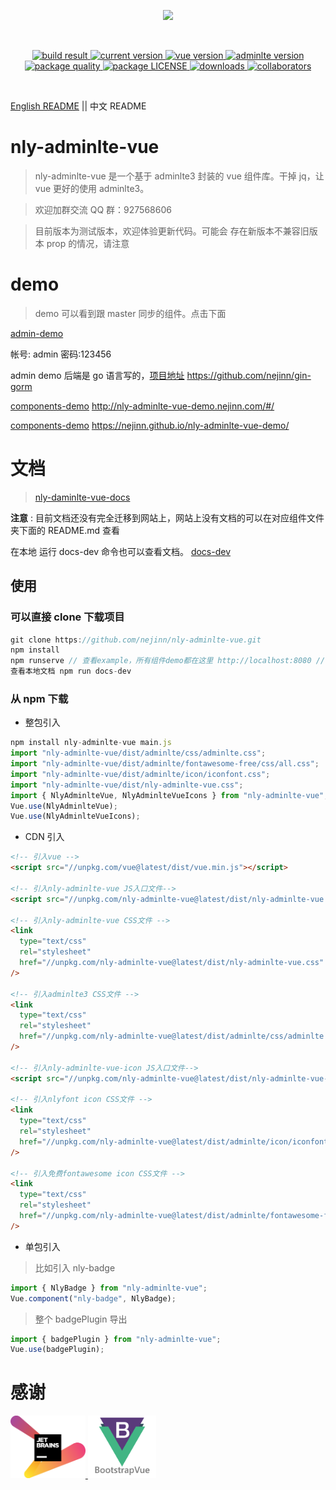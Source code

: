 <p align="center">
  <a href="https://github.com/nejinn/nly-adminlte-vue">
    <img src="https://github.com/nejinn/nly-adminlte-vue/blob/master/static/NLYREADME.png" width="300">
  </a>
</p>
<br>
<p align="center">
  <a href="https://travis-ci.org/github/nejinn/nly-adminlte-vue">
    <img src="https://travis-ci.org/nejinn/nly-adminlte-vue.svg?branch=master" alt="build result">
  </a>
  <a href="https://www.npmjs.com/package/nly-adminlte-vue">
    <img src="https://img.shields.io/npm/v/nly-adminlte-vue?color=green" alt="current version">
  </a>
  <a href="https://cn.vuejs.org">
    <img src="https://img.shields.io/badge/vue.js-2.x-green" alt="vue version">
  </a>
  <a href="https://github.com/ColorlibHQ/AdminLTE">
    <img src="https://img.shields.io/badge/adminlte-3.x-yellow" alt="adminlte version">
  </a>
  <a href="https://packagequality.com/#?package=nly-adminlte-vue">
    <img src="https://npm.packagequality.com/shield/nly-adminlte-vue.svg" alt="package quality" />
  </a>
    <a href="https://github.com/nejinn/nly-adminlte-vue/blob/master/LICENSE">
    <img src="https://img.shields.io/npm/l/nly-adminlte-vue" alt="package LICENSE" />
  </a>
  </a>
    <a href="https://www.npmjs.com/package/nly-adminlte-vue">
    <img src="https://img.shields.io/npm/dt/nly-adminlte-vue" alt="downloads" />
  </a>
  </a>
    <a href="https://github.com/nejinn/nly-adminlte-vue/graphs/contributors">
    <img src="https://img.shields.io/npm/collaborators/nly-adminlte-vue" alt="collaborators" />
  </a>

</p>

</BR>

[English README](https://github.com/nejinn/nly-adminlte-vue) || 中文 README

# nly-adminlte-vue

> nly-adminlte-vue 是一个基于 adminlte3 封装的 vue 组件库。干掉 jq，让 vue 更好的使用 adminlte3。

> 欢迎加群交流 QQ 群：927568606

> 目前版本为测试版本，欢迎体验更新代码。可能会 存在新版本不兼容旧版本 prop 的情况，请注意

# demo

> demo 可以看到跟 master 同步的组件。点击下面

[admin-demo](http://gin-admin.nejinn.com)

帐号: admin
密码:123456

admin demo 后端是 go 语言写的，[项目地址](https://github.com/nejinn/gin-gorm)
https://github.com/nejinn/gin-gorm

[components-demo](http://nly-adminlte-vue-demo.nejinn.com/#/)
http://nly-adminlte-vue-demo.nejinn.com/#/

[components-demo](https://nejinn.github.io/nly-adminlte-vue-demo/)
https://nejinn.github.io/nly-adminlte-vue-demo/

# 文档

> [nly-daminlte-vue-docs](http://nly-adminlte-vue.nejinn.com/)

**注意** : 目前文档还没有完全迁移到网站上，网站上没有文档的可以在对应组件文件夹下面的 README.md 查看

在本地 运行 docs-dev 命令也可以查看文档。 [docs-dev](#43-install)

## 使用

### 可以直接 clone 下载项目

```js
git clone https://github.com/nejinn/nly-adminlte-vue.git
npm install
npm runserve // 查看example，所有组件demo都在这里 http://localhost:8080 //
查看本地文档 npm run docs-dev
```

### 从 npm 下载

- 整包引入

```js
npm install nly-adminlte-vue main.js
import "nly-adminlte-vue/dist/adminlte/css/adminlte.css";
import "nly-adminlte-vue/dist/adminlte/fontawesome-free/css/all.css";
import "nly-adminlte-vue/dist/adminlte/icon/iconfont.css";
import "nly-adminlte-vue/dist/nly-adminlte-vue.css";
import { NlyAdminlteVue, NlyAdminlteVueIcons } from "nly-adminlte-vue";
Vue.use(NlyAdminlteVue);
Vue.use(NlyAdminlteVueIcons);
```

- CDN 引入

```html
<!-- 引入vue -->
<script src="//unpkg.com/vue@latest/dist/vue.min.js"></script>

<!-- 引入nly-adminlte-vue JS入口文件-->
<script src="//unpkg.com/nly-adminlte-vue@latest/dist/nly-adminlte-vue.umd.js"></script>

<!-- 引入nly-adminlte-vue CSS文件 -->
<link
  type="text/css"
  rel="stylesheet"
  href="//unpkg.com/nly-adminlte-vue@latest/dist/nly-adminlte-vue.css"
/>

<!-- 引入adminlte3 CSS文件 -->
<link
  type="text/css"
  rel="stylesheet"
  href="//unpkg.com/nly-adminlte-vue@latest/dist/adminlte/css/adminlte.css"
/>

<!-- 引入nly-adminlte-vue-icon JS入口文件-->
<script src="//unpkg.com/nly-adminlte-vue@latest/dist/nly-adminlte-vue-icon.umd.js"></script>

<!-- 引入nlyfont icon CSS文件 -->
<link
  type="text/css"
  rel="stylesheet"
  href="//unpkg.com/nly-adminlte-vue@latest/dist/adminlte/icon/iconfont.css"
/>

<!-- 引入免费fontawesome icon CSS文件 -->
<link
  type="text/css"
  rel="stylesheet"
  href="//unpkg.com/nly-adminlte-vue@latest/dist/adminlte/fontawesome-free/css/all.css"
/>
```

- 单包引入

> 比如引入 nly-badge

```js
import { NlyBadge } from "nly-adminlte-vue";
Vue.component("nly-badge", NlyBadge);
```

> 整个 badgePlugin 导出

```js
import { badgePlugin } from "nly-adminlte-vue";
Vue.use(badgePlugin);
```

# 感谢

<a href='https://www.jetbrains.com/'>
  <img height=100px src="https://raw.githubusercontent.com/nejinn/nly-adminlte-vue/master/static/jetbrains-variant-2.png" alt="jetbrains logo" />
</a>

<a href="https://bootstrap-vue.org/">
  <img height=100px src="https://raw.githubusercontent.com/bootstrap-vue/bootstrap-vue/master/static/banner.png" alt="jetbrains logo" />
</a>
